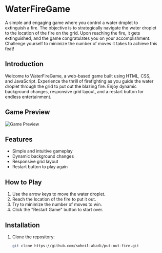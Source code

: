 # WaterFireGame

A simple and engaging game where you control a water droplet to extinguish a fire. The objective is to strategically navigate the water droplet to the location of the fire on the grid. Upon reaching the fire, it gets extinguished, and the game congratulates you on your accomplishment. Challenge yourself to minimize the number of moves it takes to achieve this feat!

## Introduction

Welcome to WaterFireGame, a web-based game built using HTML, CSS, and JavaScript. Experience the thrill of firefighting as you guide the water droplet through the grid to put out the blazing fire. Enjoy dynamic background changes, responsive grid layout, and a restart button for endless entertainment.

## Game Preview

![Game Preview](../put%20out%20fire.PNG)

## Features

-    Simple and intuitive gameplay
-    Dynamic background changes
-    Responsive grid layout
-    Restart button to play again

## How to Play

1. Use the arrow keys to move the water droplet.
2. Reach the location of the fire to put it out.
3. Try to minimize the number of moves to win.
4. Click the "Restart Game" button to start over.

## Installation

1. Clone the repository:

     ```bash
     git clone https://github.com/soheil-abadi/put-out-fire.git
     ```
